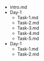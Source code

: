 - intro.md
- Day-1
  - Task-1.md
  - Task-2.md
  - Task-3.md
  - Task-4.md
  - Task-5.md
- Day-1
  - Task-1.md
  - Task-2.md
